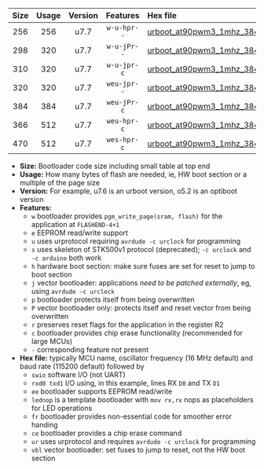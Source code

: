 |Size|Usage|Version|Features|Hex file|
|:-:|:-:|:-:|:-:|:--|
|256|256|u7.7|`w-u-hpr--`|[urboot_at90pwm3_1mhz_38400bps_swio_rxd4_txd3_ur.hex](https://raw.githubusercontent.com/stefanrueger/urboot.hex/main/mcus/at90pwm3/fcpu_1mhz/38400_bps/urboot_at90pwm3_1mhz_38400bps_swio_rxd4_txd3_ur.hex)|
|298|320|u7.7|`w-u-jPr--`|[urboot_at90pwm3_1mhz_38400bps_swio_rxd4_txd3_lednop_fr_ur_vbl.hex](https://raw.githubusercontent.com/stefanrueger/urboot.hex/main/mcus/at90pwm3/fcpu_1mhz/38400_bps/urboot_at90pwm3_1mhz_38400bps_swio_rxd4_txd3_lednop_fr_ur_vbl.hex)|
|310|320|u7.7|`w-u-jpr-c`|[urboot_at90pwm3_1mhz_38400bps_swio_rxd4_txd3_lednop_fr_ce_ur_vbl.hex](https://raw.githubusercontent.com/stefanrueger/urboot.hex/main/mcus/at90pwm3/fcpu_1mhz/38400_bps/urboot_at90pwm3_1mhz_38400bps_swio_rxd4_txd3_lednop_fr_ce_ur_vbl.hex)|
|320|320|u7.7|`weu-jpr--`|[urboot_at90pwm3_1mhz_38400bps_swio_rxd4_txd3_ee_ur_vbl.hex](https://raw.githubusercontent.com/stefanrueger/urboot.hex/main/mcus/at90pwm3/fcpu_1mhz/38400_bps/urboot_at90pwm3_1mhz_38400bps_swio_rxd4_txd3_ee_ur_vbl.hex)|
|384|384|u7.7|`weu-jPr-c`|[urboot_at90pwm3_1mhz_38400bps_swio_rxd4_txd3_ee_lednop_fr_ce_ur_vbl.hex](https://raw.githubusercontent.com/stefanrueger/urboot.hex/main/mcus/at90pwm3/fcpu_1mhz/38400_bps/urboot_at90pwm3_1mhz_38400bps_swio_rxd4_txd3_ee_lednop_fr_ce_ur_vbl.hex)|
|366|512|u7.7|`weu-hpr-c`|[urboot_at90pwm3_1mhz_38400bps_swio_rxd4_txd3_ee_lednop_fr_ce_ur.hex](https://raw.githubusercontent.com/stefanrueger/urboot.hex/main/mcus/at90pwm3/fcpu_1mhz/38400_bps/urboot_at90pwm3_1mhz_38400bps_swio_rxd4_txd3_ee_lednop_fr_ce_ur.hex)|
|470|512|u7.7|`wes-hpr-c`|[urboot_at90pwm3_1mhz_38400bps_swio_rxd4_txd3_ee_lednop_fr_ce.hex](https://raw.githubusercontent.com/stefanrueger/urboot.hex/main/mcus/at90pwm3/fcpu_1mhz/38400_bps/urboot_at90pwm3_1mhz_38400bps_swio_rxd4_txd3_ee_lednop_fr_ce.hex)|

- **Size:** Bootloader code size including small table at top end
- **Usage:** How many bytes of flash are needed, ie, HW boot section or a multiple of the page size
- **Version:** For example, u7.6 is an urboot version, o5.2 is an optiboot version
- **Features:**
  + `w` bootloader provides `pgm_write_page(sram, flash)` for the application at `FLASHEND-4+1`
  + `e` EEPROM read/write support
  + `u` uses urprotocol requiring `avrdude -c urclock` for programming
  + `s` uses skeleton of STK500v1 protocol (deprecated); `-c urclock` and `-c arduino` both work
  + `h` hardware boot section: make sure fuses are set for reset to jump to boot section
  + `j` vector bootloader: applications *need to be patched externally*, eg, using `avrdude -c urclock`
  + `p` bootloader protects itself from being overwritten
  + `P` vector bootloader only: protects itself and reset vector from being overwritten
  + `r` preserves reset flags for the application in the register R2
  + `c` bootloader provides chip erase functionality (recommended for large MCUs)
  + `-` corresponding feature not present
- **Hex file:** typically MCU name, oscillator frequency (16 MHz default) and baud rate (115200 default) followed by
  + `swio` software I/O (not UART)
  + `rxd0 txd1` I/O using, in this example, lines RX `D0` and TX `D1`
  + `ee` bootloader supports EEPROM read/write
  + `lednop` is a template bootloader with `mov rx,rx` nops as placeholders for LED operations
  + `fr` bootloader provides non-essential code for smoother error handing
  + `ce` bootloader provides a chip erase command
  + `ur` uses urprotocol and requires `avrdude -c urclock` for programming
  + `vbl` vector bootloader: set fuses to jump to reset, not the HW boot section
